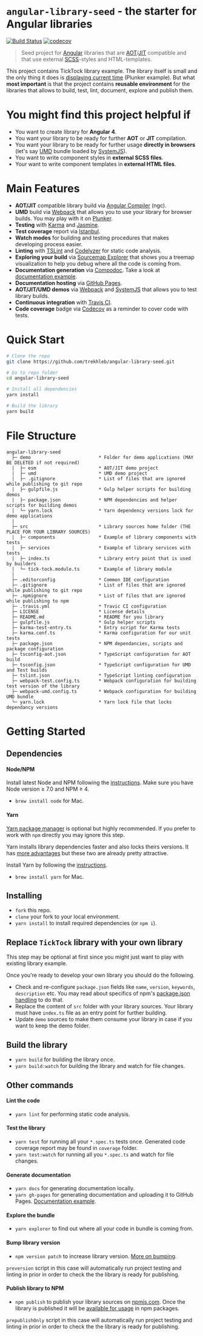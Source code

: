 # `angular-library-seed` - the starter for Angular libraries

[![Build Status](https://travis-ci.org/trekhleb/angular-library-seed.svg?branch=master)](https://travis-ci.org/trekhleb/angular-library-seed)
[![codecov](https://codecov.io/gh/trekhleb/angular-library-seed/branch/master/graph/badge.svg)](https://codecov.io/gh/trekhleb/angular-library-seed)

> Seed project for [Angular](https://angular.io/) libraries that are [AOT](https://angular.io/docs/ts/latest/cookbook/aot-compiler.html)/[JIT](https://angular.io/docs/ts/latest/cookbook/aot-compiler.html) compatible and that use external [SCSS](http://sass-lang.com/)-styles and HTML-templates.

This project contains TickTock library example. The library itself is small and the only thing it does is [displaying current time](http://embed.plnkr.co/VbO1hldrCfF6ITG6VvGG/) (Plunker example). But what **most important** is that the project contains **reusable environment** for the libraries that allows to build, test, lint, document, explore and publish them.

# You might find this project helpful if
- You want to create library for **Angular 4**.
- You want your library to be ready for further **AOT** or **JIT** compilation.
- You want your library to be ready for further usage **directly in browsers** (let's say [UMD](https://github.com/umdjs/umd) bundle loaded by [SystemJS](https://github.com/systemjs/systemjs)).
- You want to write component styles in **external SCSS files**.
- Your want to write component templates in **external HTML files**.

# Main Features
- **AOT/JIT** compatible library build via [Angular Compiler](https://www.npmjs.com/package/@angular/compiler-cli) (ngc).
- **UMD** build via [Webpack](https://webpack.js.org/) that allows you to use your library for browser builds. You may play with it on [Plunker](http://embed.plnkr.co/VbO1hldrCfF6ITG6VvGG/).
- **Testing** with [Karma](https://karma-runner.github.io/1.0/index.html) and [Jasmine](https://jasmine.github.io/).
- **Test coverage** report via [Istanbul](https://github.com/gotwarlost/istanbul).
- **Watch modes** for building and testing procedures that makes developing process easier.
- **Linting** with [TSLint](https://palantir.github.io/tslint/) and [Codelyzer](https://github.com/mgechev/codelyzer) for static code analysis.
- **Exploring your build** via [Sourcemap Explorer](https://www.npmjs.com/package/source-map-explorer) that shows you a treemap visualization to help you debug where all the code is coming from. 
- **Documentation generation** via [Compodoc](https://github.com/compodoc/compodoc). Take a look at [documentation example](https://trekhleb.github.io/angular-library-seed/).
- **Documentation hosting**  via [GitHub Pages](https://pages.github.com/).
- **AOT/JIT/UMD demos** via [Webpack](https://webpack.js.org/) and [SystemJS](https://github.com/systemjs/systemjs) that allows you to test library builds.
- **Continuous integration** with [Travis CI](https://travis-ci.org/).
- **Code coverage** badge via [Codecov](https://codecov.io) as a reminder to cover code with tests.

# Quick Start

```bash
# Clone the repo
git clone https://github.com/trekhleb/angular-library-seed.git

# Go to repo folder
cd angular-library-seed

# Install all dependencies
yarn install

# Build the library
yarn build
```

# File Structure

```
angular-library-seed
  ├─ demo                         * Folder for demo applications (MAY BE DELETED if not required) 
  |  ├─ esm                       * AOT/JIT demo project
  |  ├─ umd                       * UMD demo project
  |  ├─ .gitignore                * List of files that are ignored while publishing to git repo
  |  ├─ gulpfile.js               * Gulp helper scripts for building demos
  |  ├─ package.json              * NPM dependencies and helper scripts for building demos
  |  └─ yarn.lock                 * Yarn dependency versions lock for demo applications
  |
  ├─ src                          * Library sources home folder (THE PLACE FOR YOUR LIBRARY SOURCES)
  |  ├─ components                * Example of library components with tests
  |  ├─ services                  * Example of library services with tests
  |  ├─ index.ts                  * Library entry point that is used by builders
  |  └─ tick-tock.module.ts       * Example of library module
  |
  ├─ .editorconfig                * Common IDE configuration
  ├─ .gitignore	                  * List of files that are ignored while publishing to git repo
  ├─ .npmignore                   * List of files that are ignored while publishing to npm
  ├─ .travis.yml                  * Travic CI configuration
  ├─ LICENSE                      * License details
  ├─ README.md                    * README for you library
  ├─ gulpfile.js                  * Gulp helper scripts
  ├─ karma-test-entry.ts          * Entry script for Karma tests
  ├─ karma.conf.ts                * Karma configuration for our unit tests
  ├─ package.json                 * NPM dependancies, scripts and package configuration
  ├─ tsconfig-aot.json            * TypeScript configuration for AOT build
  ├─ tsconfig.json                * TypeScript configuration for UMD and Test builds
  ├─ tslint.json                  * TypeScript linting configuration
  ├─ webpack-test.config.ts       * Webpack configuration for building test version of the library
  ├─ webpack-umd.config.ts        * Webpack configuration for building UMD bundle
  └─ yarn.lock                    * Yarn lock file that locks dependancy versions
```

# Getting Started

## Dependencies

#### Node/NPM
Install latest Node and NPM following the [instructions](https://nodejs.org/en/download/). Make sure you have Node version ≥ 7.0 and NPM ≥ 4.

- `brew install node` for Mac.

#### Yarn
[Yarn package manager](https://yarnpkg.com/en/) is optional but highly recommended. If you prefer to work with `npm` directly you may ignore this step.

Yarn installs library dependencies faster and also locks theirs versions. It has [more advantages](https://yarnpkg.com/en/) but these two are already pretty attractive. 

Install Yarn by following the [instructions](https://yarnpkg.com/en/docs/install).

- `brew install yarn` for Mac.

## Installing
- `fork` this repo.
- `clone` your fork to your local environment.
- `yarn install` to install required dependencies (or `npm i`).

## Replace `TickTock` library with your own library
This step may be optional at first since you might just want to play with existing library example.

Once you're ready to develop your own library you should do the following.
- Check and re-configure `package.json` fields like `name`, `version`, `keywords`, `description` etc. You may read about specifics of npm's [package.json handling](https://docs.npmjs.com/files/package.json) to do that.
- Replace the content of `src` folder with your library sources. Your library must have `index.ts` file as an entry point for further building.
- Update `demo` sources to make them consume your library in case if you want to keep the demo folder.

## Build the library
- `yarn build` for building the library once.
- `yarn build:watch` for building the library and watch for file changes.

## Other commands

#### Lint the code
- `yarn lint` for performing static code analysis.

#### Test the library
- `yarn test` for running all your `*.spec.ts` tests once. Generated code coverage report may be found in `coverage` folder.
- `yarn test:watch` for running all you `*.spec.ts` and watch for file changes.

#### Generate documentation
- `yarn docs` for generating documentation locally.
- `yarn gh-pages` for generating documentation and uploading it to GitHub Pages. [Documentation example](https://trekhleb.github.io/angular-library-seed/).

#### Explore the bundle
- `yarn explorer` to find out where all your code in bundle is coming from.

#### Bump library version
- `npm version patch` to increase library version. [More on bumping](https://docs.npmjs.com/cli/version).

`preversion` script in this case will automatically run project testing and linting in prior in order to check the the library is ready for publishing.

#### Publish library to NPM
- `npm publish` to publish your library sources on [npmjs.com](https://www.npmjs.com/). Once the library is published it will be [available for usage](https://www.npmjs.com/package/angular-library-seed) in npm packages.

`prepublishOnly` script in this case will automatically run project testing and linting in prior in order to check the the library is ready for publishing.
